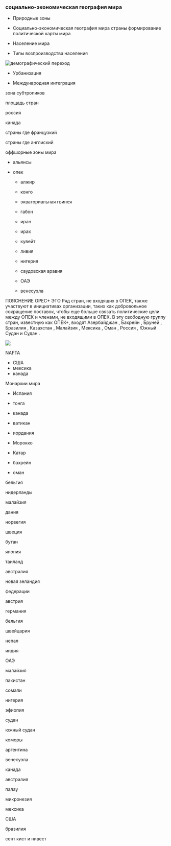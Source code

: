 
### социально-экономическая география мира









- Природные зоны

- Социально-экономическая география мира страны формирование политической карты мира 

- Население мира

- Типы возпроизводства населения

![демографический переход](https://biz.liga.net/public/images/general/2015/10/20/201510200000002576.JPG)

- Урбанизация

- Международная интеграция













зона субтропиков


площадь стран

россия

канада


страны где французкий 





страны где англиский


















оффшорные зоны мира















- альянсы



 - опек


   - алжир






   - конго








   - экваториальная гвинея

   - габон


   - иран
   
   -  ирак

   - кувейт

   -  ливия



    -  нигерия

    -  саудовская аравия

    - ОАЭ

    -  венесуэла




ПОЯСНЕНИЕ OPEC+ ЭТО Ряд стран, не входящих в ОПЕК, также участвуют в инициативах организации, таких как добровольное сокращение поставок, чтобы еще больше связать политические цели между ОПЕК и членами, не входящими в ОПЕК.  В эту свободную группу стран, известную как ОПЕК+, входят Азербайджан , Бахрейн , Бруней , Бразилия , Казахстан , Малайзия , Мексика , Оман , Россия , Южный Судан и Судан .

![](https://upload.wikimedia.org/wikipedia/commons/9/92/Opec-Opec%2BMap.png)








NAFTA

- США
- мексика
- канада







Монархии мира



 - Испания

 - тонга


 - канада


 - ватикан

 - иордания


 - Морокко

 - Катар

 - бахрейн

 - оман







бельгия

нидерланды




малайзия




















дания

норвегия

швеция














































бутан








япония






таиланд

австралия

новая зеландия





федерации

австрия

германия


бельгия

швейцария




непал

индия



ОАЭ


малайзия





пакистан





сомали








нигерия








эфиопия





судан




южный судан




коморы




аргентина




венесуэла



канада


австралия


палау


микронезия






мексика




США


бразилия






сент кист и нивест


















